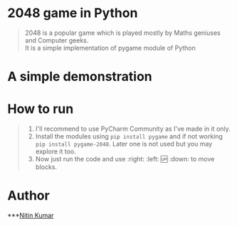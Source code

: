# 2048 game in Python

> 2048 is a popular game which is played mostly by Maths geniuses and Computer geeks.  
> It is a simple implementation of pygame module of Python

# A simple demonstration



# How to run

> 1. I'll recommend to use PyCharm Community as I've made in it only.  
> 2. Install the modules using ```pip install pygame``` and if not working ```pip install pygame-2048```. Later one is not used but you may explore it too.  
> 3. Now just run the code and use :right: :left: :up: :down: to move blocks.

# Author

***[Nitin Kumar](https://linkedin.com/in/nitinkumar30/)